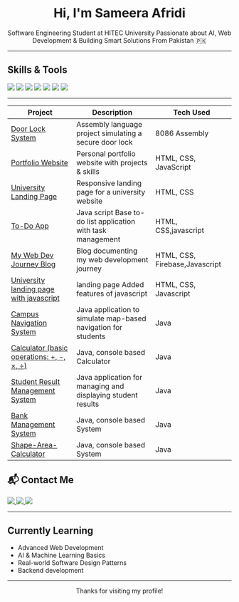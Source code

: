 <h1 align="center"> Hi, I'm Sameera Afridi</h1>

<p align="center">
Software Engineering Student at HITEC University  
Passionate about AI, Web Development & Building Smart Solutions  
From Pakistan 🇵🇰  
</p>

---

##  Skills & Tools

<p>
  <img src="https://img.shields.io/badge/Java-ED8B00?style=for-the-badge&logo=java&logoColor=white"/>
  <img src="https://img.shields.io/badge/Python-3670A0?style=for-the-badge&logo=python&logoColor=white"/>
  <img src="https://img.shields.io/badge/MySQL-00618A?style=for-the-badge&logo=mysql&logoColor=white"/>
  <img src="https://img.shields.io/badge/HTML-E34F26?style=for-the-badge&logo=html5&logoColor=white"/>
  <img src="https://img.shields.io/badge/CSS-1572B6?style=for-the-badge&logo=css3&logoColor=white"/>
  <img src="https://img.shields.io/badge/JavaScript-F7DF1E?style=for-the-badge&logo=javascript&logoColor=black"/>
  <img src="https://img.shields.io/badge/OpenCV-5C3EE8?style=for-the-badge&logo=opencv&logoColor=white"/>
</p>

---

| Project | Description | Tech Used |
|--------|-------------|-----------|
| [Door Lock System](https://sameeraafridi.github.io/door-lock-system-assembly-8086/) | Assembly language project simulating a secure door lock | 8086 Assembly |
| [Portfolio Website](https://sameeraafridi.github.io/portfolio/) | Personal portfolio website with projects & skills | HTML, CSS, JavaScript |
| [University Landing Page](https://sameeraafridi.github.io/university-landing-page/) | Responsive landing page for a university website | HTML, CSS |
| [To-Do App](https://github.com/SameeraAfridi/todo-app-js) | Java script  Base to-do list application with task management | HTML, CSS,javascript |
| [My Web Dev Journey Blog](https://sameeraafridi.github.io/my-webdev-journey/) | Blog documenting my web development journey | HTML, CSS, Firebase,Javascript |
| [University landing page with javascript](https://github.com/SameeraAfridi/university-landing-page-java-script) | landing page  Added features of javascript | HTML, CSS, Javascript |
| [Campus Navigation System](https://sameeraafridi.github.io/Campus-Navigation-System-Java/) | Java application to simulate map-based navigation for students | Java |
| [Calculator (basic operations: +, -, ×, ÷)](https://github.com/SameeraAfridi/Calculator) | Java, console based Calculator | Java |
| [Student Result Management System](https://github.com/SameeraAfridi/Student-Result-Management-System) | Java application for managing and displaying student results | Java |
| [Bank Management System](https://github.com/SameeraAfridi/Bank-Account-Management-System) | Java, console based System | Java |
| [Shape-Area-Calculator](https://github.com/SameeraAfridi/Shape-Area-Calculator) | Java, console based System | Java |

## 📬 Contact Me

<p>
  <a href="mailto:sameeraafridi77@gmail.com">
    <img src="https://img.shields.io/badge/Email-D14836?style=for-the-badge&logo=gmail&logoColor=white"/>
  </a>
  <a href="https://github.com/SameeraAfridi">
    <img src="https://img.shields.io/badge/GitHub-181717?style=for-the-badge&logo=github&logoColor=white"/>
  </a>
  <a href="https://www.linkedin.com/in/sameera-afridi-823833378?utm_source=share&utm_campaign=share_via&utm_content=profile&utm_medium=ios_app">
    <img src="https://img.shields.io/badge/LinkedIn-0077B5?style=for-the-badge&logo=linkedin&logoColor=white"/>
  </a>
</p>


---

## Currently Learning

- Advanced Web Development  
- AI & Machine Learning Basics  
- Real-world Software Design Patterns
- Backend development 

---


<p align="center">
   Thanks for visiting my profile!
</p>
